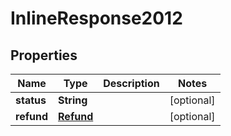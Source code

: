 
# InlineResponse2012

## Properties
Name | Type | Description | Notes
------------ | ------------- | ------------- | -------------
**status** | **String** |  |  [optional]
**refund** | [**Refund**](Refund.md) |  |  [optional]



